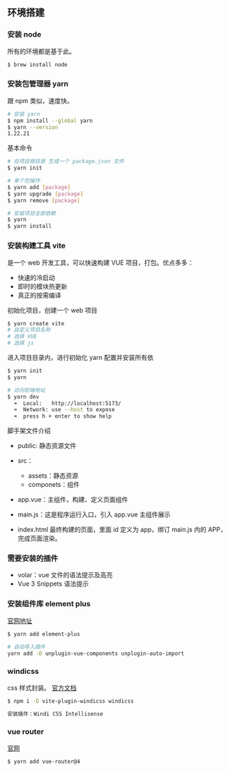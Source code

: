## 环境搭建

### 安装 node
所有的环境都是基于此。
```bash
$ brew install node
```


### 安装包管理器 yarn
跟 npm 类似，速度快。
```bash
# 安装 yarn
$ npm install --global yarn
$ yarn --version
1.22.21
```

基本命令

```bash
# 在项目根目录 生成一个 package.json 文件
$ yarn init

# 单个包操作
$ yarn add [package]
$ yarn upgrade [package]
$ yarn remove [package]

# 安装项目全部依赖
$ yarn 
$ yarn install
```



### 安装构建工具 vite 

是一个 web 开发工具，可以快速构建 VUE 项目，打包。优点多多：

- 快速的冷启动
- 即时的模块热更新
- 真正的按需编译

初始化项目，创建一个 web 项目

```bash
$ yarn create vite
# 自定义项目名称
# 选择 VUE
# 选择 js
```

进入项目目录内，进行初始化 yarn 配置并安装所有依

```bash
$ yarn init
$ yarn 

# 访问前端地址
$ yarn dev
  ➜  Local:   http://localhost:5173/
  ➜  Network: use --host to expose
  ➜  press h + enter to show help
```

脚手架文件介绍

- public: 静态资源文件
- src：
    - assets：静态资源
    - componets：组件

- app.vue：主组件，构建、定义页面组件
- main.js：这是程序运行入口，引入 app.vue 主组件展示
- index.html 最终构建的页面，里面 id 定义为 app，绑订 main.js 内的 APP，完成页面渲染。


### 需要安装的插件

- volar：vue 文件的语法提示及高亮
- Vue 3 Snippets 语法提示



### 安装组件库 element plus
[官网地址](https://element-plus.org/zh-CN/guide/quickstart.html#%E6%8C%89%E9%9C%80%E5%AF%BC%E5%85%A5)
```bash
$ yarn add element-plus

# 自动导入插件
yarn add -D unplugin-vue-components unplugin-auto-import
```

### windicss
css 样式封装。
[官方文档](https://cn.windicss.org/integrations/vite.html#install)
```bash
$ npm i -D vite-plugin-windicss windicss

安装插件：Windi CSS Intellisense
```

### vue router
[官网](https://router.vuejs.org/zh/installation.html)
```bash
$ yarn add vue-router@4
```